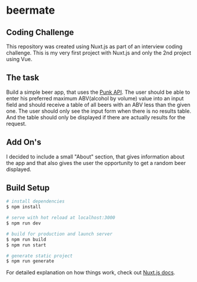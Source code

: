 # beermate

## Coding Challenge
This repository was created using Nuxt.js as part of an interview coding challenge. This is my very first project with Nuxt.js and only the 2nd project using Vue.

## The task
Build a simple beer app, that uses the [Punk API](https://punkapi.com/documentation/v2). The user should be able to enter his preferred maximum ABV(alcohol by volume) value into an input field and should receive a table of all beers with an ABV less than the given one. The user should only see the input form when there is no results table. And the table should only be displayed if there are actually results for the request.

## Add On's
I decided to include a small "About" section, that gives information about the app and that also gives the user the opportunity to get a random beer displayed. 


## Build Setup

```bash
# install dependencies
$ npm install

# serve with hot reload at localhost:3000
$ npm run dev

# build for production and launch server
$ npm run build
$ npm run start

# generate static project
$ npm run generate
```

For detailed explanation on how things work, check out [Nuxt.js docs](https://nuxtjs.org).
